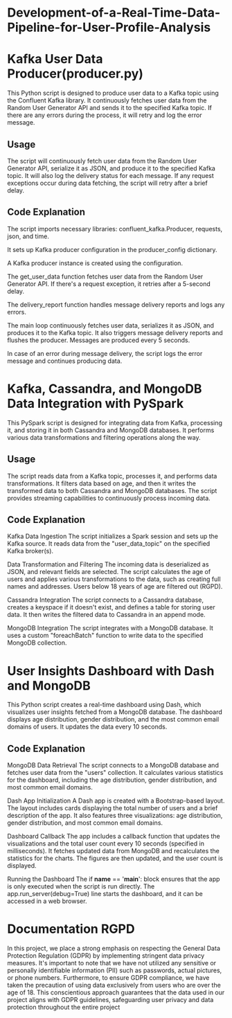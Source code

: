 # Development-of-a-Real-Time-Data-Pipeline-for-User-Profile-Analysis

# Kafka User Data Producer(producer.py)

This Python script is designed to produce user data to a Kafka topic using the Confluent Kafka library. It continuously fetches user data from the Random User Generator API and sends it to the specified Kafka topic. If there are any errors during the process, it will retry and log the error message.
## Usage
The script will continuously fetch user data from the Random User Generator API, serialize it as JSON, and produce it to the specified Kafka topic. It will also log the delivery status for each message.
If any request exceptions occur during data fetching, the script will retry after a brief delay.

## Code Explanation
The script imports necessary libraries: confluent_kafka.Producer, requests, json, and time.

It sets up Kafka producer configuration in the producer_config dictionary.

A Kafka producer instance is created using the configuration.

The get_user_data function fetches user data from the Random User Generator API. If there's a request exception, it retries after a 5-second delay.

The delivery_report function handles message delivery reports and logs any errors.

The main loop continuously fetches user data, serializes it as JSON, and produces it to the Kafka topic. It also triggers message delivery reports and flushes the producer. Messages are produced every 5 seconds.

In case of an error during message delivery, the script logs the error message and continues producing data.

# Kafka, Cassandra, and MongoDB Data Integration with PySpark

This PySpark script is designed for integrating data from Kafka, processing it, and storing it in both Cassandra and MongoDB databases. It performs various data transformations and filtering operations along the way.

## Usage 
The script reads data from a Kafka topic, processes it, and performs data transformations. It filters data based on age, and then it writes the transformed data to both Cassandra and MongoDB databases. The script provides streaming capabilities to continuously process incoming data.

## Code Explanation
Kafka Data Ingestion
The script initializes a Spark session and sets up the Kafka source. It reads data from the "user_data_topic" on the specified Kafka broker(s).

Data Transformation and Filtering
The incoming data is deserialized as JSON, and relevant fields are selected. The script calculates the age of users and applies various transformations to the data, such as creating full names and addresses. Users below 18 years of age are filtered out (RGPD).

Cassandra Integration
The script connects to a Cassandra database, creates a keyspace if it doesn't exist, and defines a table for storing user data. It then writes the filtered data to Cassandra in an append mode.

MongoDB Integration
The script integrates with a MongoDB database. It uses a custom "foreachBatch" function to write data to the specified MongoDB collection.

# User Insights Dashboard with Dash and MongoDB

This Python script creates a real-time dashboard using Dash, which visualizes user insights fetched from a MongoDB database. The dashboard displays age distribution, gender distribution, and the most common email domains of users. It updates the data every 10 seconds.

## Code Explanation
MongoDB Data Retrieval
The script connects to a MongoDB database and fetches user data from the "users" collection. It calculates various statistics for the dashboard, including the age distribution, gender distribution, and most common email domains.

Dash App Initialization
A Dash app is created with a Bootstrap-based layout. The layout includes cards displaying the total number of users and a brief description of the app. It also features three visualizations: age distribution, gender distribution, and most common email domains.

Dashboard Callback
The app includes a callback function that updates the visualizations and the total user count every 10 seconds (specified in milliseconds). It fetches updated data from MongoDB and recalculates the statistics for the charts. The figures are then updated, and the user count is displayed.

Running the Dashboard
The if __name__ == '__main__': block ensures that the app is only executed when the script is run directly. The app.run_server(debug=True) line starts the dashboard, and it can be accessed in a web browser.

# Documentation RGPD

In this project, we place a strong emphasis on respecting the General Data Protection Regulation (GDPR) by implementing stringent data privacy measures. It's important to note that we have not utilized any sensitive or personally identifiable information (PII) such as passwords, actual pictures, or phone numbers. Furthermore, to ensure GDPR compliance, we have taken the precaution of using data exclusively from users who are over the age of 18. This conscientious approach guarantees that the data used in our project aligns with GDPR guidelines, safeguarding user privacy and data protection throughout the entire project




